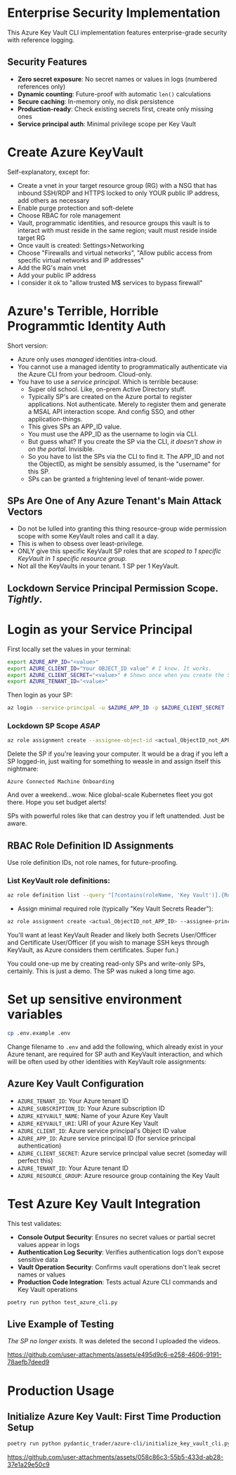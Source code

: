# Enterprise Security Implementation

This Azure Key Vault CLI implementation features enterprise-grade security with
reference logging.

## Security Features

- **Zero secret exposure**: No secret names or values in logs (numbered
  references only)
- **Dynamic counting**: Future-proof with automatic `len()` calculations
- **Secure caching**: In-memory only, no disk persistence
- **Production-ready**: Check existing secrets first, create only missing ones
- **Service principal auth**: Minimal privilege scope per Key Vault

# Create Azure KeyVault

Self-explanatory, except for:

- Create a vnet in your target resource group (RG) with a NSG that has inbound
  SSH/RDP and HTTPS locked to only YOUR public IP address, add others as
  necessary
- Enable purge protection and soft-delete
- Choose RBAC for role management
- Vault, programmatic identities, and resource groups this vault is to interact
  with must reside in the same region; vault must reside inside target RG
- Once vault is created: Settings>Networking
- Choose "Firewalls and virtual networks", "Allow public access from specific
  virtual networks and IP addresses"
- Add the RG's main vnet
- Add your public IP address
- I consider it ok to "allow trusted M$ services to bypass firewall"

# Azure's Terrible, Horrible Programmtic Identity Auth

Short version:

- Azure only uses _managed_ identities intra-cloud.
- You cannot use a managed identity to programmatically authenticate via the
  Azure CLI from your bedroom. Cloud-only.
- You have to use a _service principal_. Which is terrible because:
  - Super old school. Like, on-prem Active Directory stuff.
  - Typically SP's are created on the Azure portal to register applications. Not
    authenticate. Merely to register them and generate a MSAL API interaction
    scope. And config SSO, and other application-things.
  - This gives SPs an APP_ID value.
  - You must use the APP_ID as the username to login via CLI.
  - But guess what? If you create the SP via the CLI, _it doesn't show in on the
    portal_. Invisible.
  - So you have to list the SPs via the CLI to find it. The APP_ID and not the
    ObjectID, as might be sensibly assumed, is the "username" for this SP.
  - SPs can be granted a frightening level of tenant-wide power.

## SPs Are One of Any Azure Tenant's Main Attack Vectors

- Do not be lulled into granting this thing resource-group wide permission scope
  with some KeyVault roles and call it a day.
- This is when to obsess over least-privilege.
- ONLY give this specific KeyVault SP roles that are _scoped to 1 specific
  KeyVault in 1 specific resource group._
- Not all the KeyVaults in your tenant. 1 SP per 1 KeyVault.

## Lockdown Service Principal Permission Scope. _Tightly_.

# Login as your Service Principal

First locally set the values in your terminal:

```bash
export AZURE_APP_ID="<value>"
export AZURE_CLIENT_ID="Your OBJECT_ID value" # I know. It works.
export AZURE_CLIENT_SECRET="<value>" # Shown once when you create the SP via CLI.
export AZURE_TENANT_ID="<value>"
```

Then login as your SP:

```bash
az login --service-principal -u $AZURE_APP_ID -p $AZURE_CLIENT_SECRET --tenant $AZURE_TENANT_ID
```

### Lockdown SP Scope _ASAP_

```bash
az role assignment create --assignee-object-id <actual_ObjectID_not_APP_ID> --assignee-principal-type ServicePrincipal --scope "/subscriptions/AZURE_SUBSCRIPTION_ID/resourceGroups/AZURE_RESOURCE_GROUP/providers/Microsoft.KeyVault/vaults/AZURE_KEYVAULT_NAME"
```

Delete the SP if you're leaving your computer. It would be a drag if you left a
SP logged-in, just waiting for something to weasle in and assign itself this
nightmare:

`Azure Connected Machine Onboarding`

And over a weekend...wow. Nice global-scale Kubernetes fleet you got there. Hope
you set budget alerts!

SPs with powerful roles like that can destroy you if left unattended. Just be
aware.

## RBAC Role Definition ID Assignments

Use role definition IDs, not role names, for future-proofing.

### List KeyVault role definitions:

```bash
az role definition list --query "[?contains(roleName, 'Key Vault')].{RoleName:roleName, RoleId:name}" --output table
```

- Assign minimal required role (typically "Key Vault Secrets Reader"):

```bash
az role assignment create <actual_ObjectID_not_APP_ID> --assignee-principal-type ServicePrincipal --role-definition-id <id-value-from-list> --scope "/subscriptions/AZURE_SUBSCRIPTION_ID/resourceGroups/AZURE_RESOURCE_GROUP/providers/Microsoft.KeyVault/vaults/AZURE_KEYVAULT_NAME"
```

You'll want at least KeyVault Reader and likely both Secrets User/Officer and
Certificate User/Officer (if you wish to manage SSH keys through KeyVault, as
Azure considers them certificates. Super fun.)

You could one-up me by creating read-only SPs and write-only SPs, certainly.
This is just a demo. The SP was nuked a long time ago.

# Set up sensitive environment variables

```bash
cp .env.example .env
```

Change filename to `.env` and add the following, which already exist in your
Azure tenant, are required for SP auth and KeyVault interaction, and which will
be often used by other identities with KeyVault role assignments:

## Azure Key Vault Configuration

- `AZURE_TENANT_ID`: Your Azure tenant ID
- `AZURE_SUBSCRIPTION_ID`: Your Azure subscription ID
- `AZURE_KEYVAULT_NAME`: Name of your Azure Key Vault
- `AZURE_KEYVAULT_URI`: URI of your Azure Key Vault
- `AZURE_CLIENT_ID`: Azure service principal's Object ID value
- `AZURE_APP_ID`: Azure service principal ID (for service principal
  authentication)
- `AZURE_CLIENT_SECRET`: Azure service principal value secret (someday will
  perfect this)
- `AZURE_TENANT_ID`: Your Azure tenant ID
- `AZURE_RESOURCE_GROUP`: Azure resource group containing the Key Vault

# Test Azure Key Vault Integration

This test validates:

- **Console Output Security**: Ensures no secret values or partial secret values
  appear in logs
- **Authentication Log Security**: Verifies authentication logs don't expose
  sensitive data
- **Vault Operation Security**: Confirms vault operations don't leak secret
  names or values
- **Production Code Integration**: Tests actual Azure CLI commands and Key Vault
  operations

```bash
poetry run python test_azure_cli.py
```

## Live Example of Testing

_The SP no longer exists._ It was deleted the second I uploaded the videos.

https://github.com/user-attachments/assets/e495d9c6-e258-4606-9191-78aefb7deed9

# Production Usage

## Initialize Azure Key Vault: First Time Production Setup

```bash
poetry run python pydantic_trader/azure-cli/initialize_key_vault_cli.py
```

https://github.com/user-attachments/assets/058c86c3-55b5-433d-ab28-37e1a29e50c9
